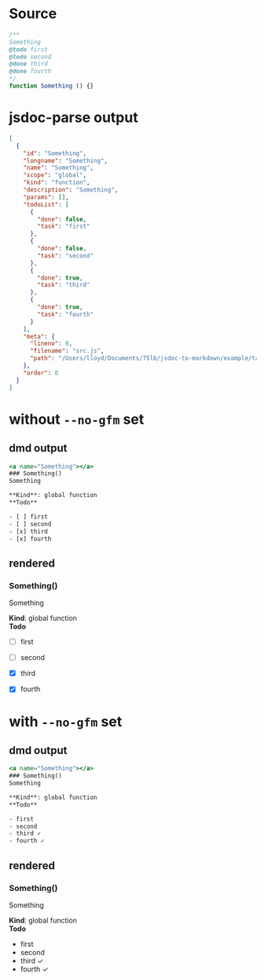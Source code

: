 # Source
```js
/**
Something
@todo first
@todo second
@done third
@done fourth 
*/
function Something () {}

```

# jsdoc-parse output
```json
[
  {
    "id": "Something",
    "longname": "Something",
    "name": "Something",
    "scope": "global",
    "kind": "function",
    "description": "Something",
    "params": [],
    "todoList": [
      {
        "done": false,
        "task": "first"
      },
      {
        "done": false,
        "task": "second"
      },
      {
        "done": true,
        "task": "third"
      },
      {
        "done": true,
        "task": "fourth"
      }
    ],
    "meta": {
      "lineno": 8,
      "filename": "src.js",
      "path": "/Users/lloyd/Documents/75lb/jsdoc-to-markdown/example/tags/todo and done"
    },
    "order": 0
  }
]
```

# without `--no-gfm` set

## dmd output
```hbs
<a name="Something"></a>
### Something()
Something

**Kind**: global function  
**Todo**

- [ ] first
- [ ] second
- [x] third
- [x] fourth

```

## rendered
<a name="Something"></a>
### Something()
Something

**Kind**: global function  
**Todo**

- [ ] first
- [ ] second
- [x] third
- [x] fourth



# with `--no-gfm` set
## dmd output
```hbs
<a name="Something"></a>
### Something()
Something

**Kind**: global function  
**Todo**

- first
- second
- third ✓
- fourth ✓

```

## rendered
<a name="Something"></a>
### Something()
Something

**Kind**: global function  
**Todo**

- first
- second
- third ✓
- fourth ✓

